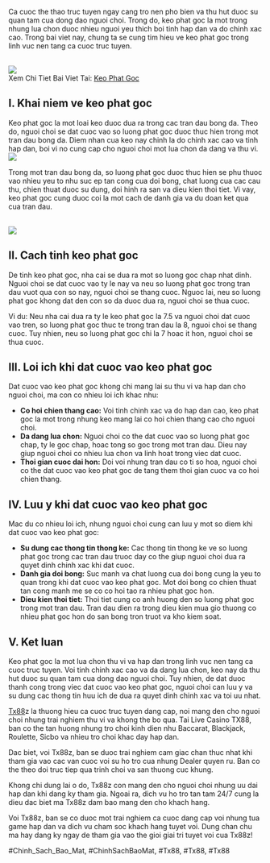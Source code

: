 <p>Ca cuoc the thao truc tuyen ngay cang tro nen pho bien va thu hut duoc su quan tam cua dong dao nguoi choi. Trong do, keo phat goc la mot trong nhung lua chon duoc nhieu nguoi yeu thich boi tinh hap dan va do chinh xac cao. Trong bai viet nay, chung ta se cung tim hieu ve keo phat goc trong linh vuc nen tang ca cuoc truc tuyen.</p><br><img src="https://tx88z.net/wp-content/uploads/2025/02/keo-phat-goc.jpg"></br>
Xem Chi Tiet Bai Viet Tai: <a href="https://tx88z.net/keo-phat-goc/">Keo Phat Goc</a><h2>I. Khai niem ve keo phat goc</h2><p>Keo phat goc la mot loai keo duoc dua ra trong cac tran dau bong da. Theo do, nguoi choi se dat cuoc vao so luong phat goc duoc thuc hien trong mot tran dau bong da. Diem nhan cua keo nay chinh la do chinh xac cao va tinh hap dan, boi vi no cung cap cho nguoi choi mot lua chon da dang va thu vi.<br><img src="https://tx88z.net/wp-content/uploads/2025/02/thong-tin-ca-cuoc-keo-phat-goc-tren-tx88.jpg"></br><p>Trong mot tran dau bong da, so luong phat goc duoc thuc hien se phu thuoc vao nhieu yeu to nhu suc ep tan cong cua doi bong, chat luong cua cac cau thu, chien thuat duoc su dung, doi hinh ra san va dieu kien thoi tiet. Vi vay, keo phat goc cung duoc coi la mot cach de danh gia va du doan ket qua cua tran dau.</p><br><img src="https://tx88z.net/wp-content/uploads/2025/02/keo-phat-goc-chau-au.jpg"></br><h2>II. Cach tinh keo phat goc</h2><p>De tinh keo phat goc, nha cai se dua ra mot so luong goc chap nhat dinh. Nguoi choi se dat cuoc vao ty le nay va neu so luong phat goc trong tran dau vuot qua con so nay, nguoi choi se thang cuoc. Nguoc lai, neu so luong phat goc khong dat den con so da duoc dua ra, nguoi choi se thua cuoc.<p>Vi du: Neu nha cai dua ra ty le keo phat goc la 7.5 va nguoi choi dat cuoc vao tren, so luong phat goc thuc te trong tran dau la 8, nguoi choi se thang cuoc. Tuy nhien, neu so luong phat goc chi la 7 hoac it hon, nguoi choi se thua cuoc.</p><h2>III. Loi ich khi dat cuoc vao keo phat goc</h2><p>Dat cuoc vao keo phat goc khong chi mang lai su thu vi va hap dan cho nguoi choi, ma con co nhieu loi ich khac nhu:<ul>
<li><strong>Co hoi chien thang cao:</strong> Voi tinh chinh xac va do hap dan cao, keo phat goc la mot trong nhung keo mang lai co hoi chien thang cao cho nguoi choi.</li>
<li><strong>Da dang lua chon:</strong> Nguoi choi co the dat cuoc vao so luong phat goc chap, ty le goc chap, hoac tong so goc trong mot tran dau. Dieu nay giup nguoi choi co nhieu lua chon va linh hoat trong viec dat cuoc.</li>
<li><strong>Thoi gian cuoc dai hon:</strong> Doi voi nhung tran dau co ti so hoa, nguoi choi co the dat cuoc vao keo phat goc de tang them thoi gian cuoc va co hoi chien thang.</li>
</ul><h2>IV. Luu y khi dat cuoc vao keo phat goc</h2><p>Mac du co nhieu loi ich, nhung nguoi choi cung can luu y mot so diem khi dat cuoc vao keo phat goc:</p><ul>
<li><strong>Su dung cac thong tin thong ke:</strong> Cac thong tin thong ke ve so luong phat goc trong cac tran dau truoc day co the giup nguoi choi dua ra quyet dinh chinh xac khi dat cuoc.</li>
<li><strong>Danh gia doi bong:</strong> Suc manh va chat luong cua doi bong cung la yeu to quan trong khi dat cuoc vao keo phat goc. Mot doi bong co chien thuat tan cong manh me se co co hoi tao ra nhieu phat goc hon.</li>
<li><strong>Dieu kien thoi tiet:</strong> Thoi tiet cung co anh huong den so luong phat goc trong mot tran dau. Tran dau dien ra trong dieu kien mua gio thuong co nhieu phat goc hon do san bong tron truot va kho kiem soat.</li>
</ul><h2>V. Ket luan</h2><p>Keo phat goc la mot lua chon thu vi va hap dan trong linh vuc nen tang ca cuoc truc tuyen. Voi tinh chinh xac cao va da dang lua chon, keo nay da thu hut duoc su quan tam cua dong dao nguoi choi. Tuy nhien, de dat duoc thanh cong trong viec dat cuoc vao keo phat goc, nguoi choi can luu y va su dung cac thong tin huu ich de dua ra quyet dinh chinh xac va toi uu nhat.</p><p><a href="https://tx88z.net/">Tx88</a>z la thuong hieu ca cuoc truc tuyen dang cap, noi mang den cho nguoi choi nhung trai nghiem thu vi va khong the bo qua. Tai Live Casino TX88, ban co the tan huong nhung tro choi kinh dien nhu Baccarat, Blackjack, Roulette, Sicbo va nhieu tro choi khac day hap dan.

Dac biet, voi Tx88z, ban se duoc trai nghiem cam giac chan thuc nhat khi tham gia vao cac van cuoc voi su ho tro cua nhung Dealer quyen ru. Ban co the theo doi truc tiep qua trinh choi va san thuong cuc khung.

Khong chi dung lai o do, Tx88z con mang den cho nguoi choi nhung uu dai hap dan khi dang ky tham gia. Ngoai ra, dich vu ho tro tan tam 24/7 cung la dieu dac biet ma Tx88z dam bao mang den cho khach hang.

Voi Tx88z, ban se co duoc mot trai nghiem ca cuoc dang cap voi nhung tua game hap dan va dich vu cham soc khach hang tuyet voi. Dung chan chu ma hay dang ky ngay de tham gia vao the gioi giai tri tuyet voi cua Tx88z!</p>
#Chinh_Sach_Bao_Mat, #ChinhSachBaoMat, #Tx88, #Tx88, #Tx88
